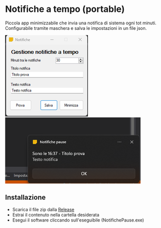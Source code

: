 # Notifiche a tempo (portable)

Piccola app minimizzabile che invia una notifica di sistema ogni tot minuti.  
Configurabile tramite maschera e salva le impostazioni in un file json.

![Configurazione](https://github.com/archistico/Notifiche/blob/main/screenshot-notify.png?raw=true)
![Notifica](https://github.com/archistico/Notifiche/blob/main/screenshot-notify-show.png?raw=true)

## Installazione

- Scarica il file zip dalla [Release](https://github.com/archistico/Notifiche/releases)  
- Estrai il contenuto nella cartella desiderata  
- Esegui il software cliccando sull'eseguibile (NotifichePause.exe)  

